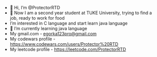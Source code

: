 - 👋 Hi, I’m @ProtectorRTD
- 👀 Now I am a second year student at TUKE University, trying to find a job, ready to work for food
- I’m interested in C language and start learn java language
- 🌱 I’m currently learning java language
- My gmail.com - egorka123pro@gmail.com
- My codewars profile - https://www.codewars.com/users/Protector%20RTD
- My leetcode profile - https://leetcode.com/ProtectorRTD

<!---
ProtectorRTD/ProtectorRTD is a ✨ special ✨ repository because its `README.md` (this file) appears on your GitHub profile.
You can click the Preview link to take a look at your changes.
--->
